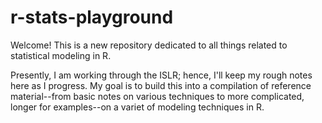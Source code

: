 # r-stats-playground

Welcome! This is a new repository dedicated to all things related to statistical modeling in R. 

Presently, I am working through the ISLR; hence, I'll keep my rough notes here as I progress. My goal is to build this into a compilation of reference material--from basic notes on various techniques to more complicated, longer for examples--on a variet of modeling techniques in R. 


